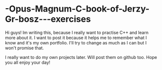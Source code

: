 # -Opus-Magnum-C-book-of-Jerzy-Gr-bosz---exercises

Hi guys! Im writing this, because I really want to practise C++ and learn more about it. I want to post it because it helps me to remember what I know and it's my own portfolio.
I'll try to change as much as I can but I won't promise that.

I really want to do my own projects later. Will post them on github too.
Hope you all enjoy your day!
